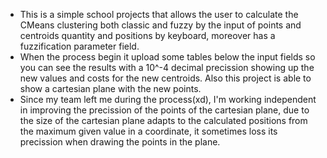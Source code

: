  - This is a simple school projects that allows the user to calculate the CMeans clustering both classic and fuzzy by the input of points and centroids quantity and positions by keyboard, moreover has a fuzzification parameter field.
 - When the process begin it upload some tables below the input fields so you can see the results with a 10^-4 decimal precission showing up the new values and costs for the new centroids. Also this project is able to show a cartesian plane with the new points.
 - Since my team left me during the process(xd), I'm working independent in improving the precission of the points of the cartesian plane, due to the size of the cartesian plane adapts to the calculated positions from the maximum given value in a coordinate, it sometimes loss its precission when drawing the points in the plane.
